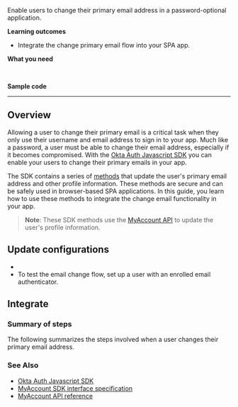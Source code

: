 Enable users to change their primary email address in a password-optional application.

**Learning outcomes**

* Integrate the change primary email flow into your SPA app.

**What you need**

<StackSnippet snippet="whatyouneed" />
</br>

**Sample code**

<StackSnippet snippet="samplecode" />

---

## Overview

Allowing a user to change their primary email is a critical task when they only use their username and email address to sign in to your app. Much like a password, a user must be able to change their email address, especially if it becomes compromised. With the [Okta Auth Javascript SDK](https://github.com/okta/okta-auth-js) you can enable your users to change their primary emails in your app.

The SDK contains a series of [methods](https://github.com/okta/okta-auth-js/blob/master/docs/myaccount/modules.md) that update the user's primary email address and other profile information. These methods are secure and can be safely used in browser-based SPA applications. In this guide, you learn how to use these methods to integrate the change email functionality in your app.

>**Note**: These SDK methods use the [MyAccount API](https://developer.okta.com/docs/api/openapi/okta-myaccount/guides/overview/) to update the user's profile information.

## Update configurations

* <StackSnippet snippet="setupoktaorg" inline/>
* To test the email change flow, set up a user with an enrolled email authenticator.

## Integrate

### Summary of steps

The following summarizes the steps involved when a user changes their primary email address.

<StackSnippet snippet="integrationsummary" />

<StackSnippet snippet="integrationsteps" />

### See Also

* [Okta Auth Javascript SDK](https://github.com/okta/okta-auth-js)
* [MyAccount SDK interface specification](https://github.com/okta/okta-auth-js/blob/master/docs/myaccount/modules.md)
* [MyAccount API reference](https://developer.okta.com/docs/api/openapi/okta-myaccount/guides/overview/)
